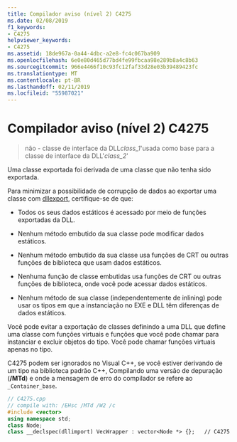 ```yaml
---
title: Compilador aviso (nível 2) C4275
ms.date: 02/08/2019
f1_keywords:
- C4275
helpviewer_keywords:
- C4275
ms.assetid: 18de967a-0a44-4dbc-a2e8-fc4c067ba909
ms.openlocfilehash: 6e0e80d465d77bd4fe99fbcaa98e289b8a4c8b63
ms.sourcegitcommit: 966e4466f10c93fc12faf33d28e03b39489423fc
ms.translationtype: MT
ms.contentlocale: pt-BR
ms.lasthandoff: 02/11/2019
ms.locfileid: "55987021"
---
```

# <a name="compiler-warning-level-2-c4275"></a>Compilador aviso (nível 2) C4275

> não - classe de interface da DLL*class_1*'usada como base para a classe de interface da DLL'*class_2*'

Uma classe exportada foi derivada de uma classe que não tenha sido exportada.

Para minimizar a possibilidade de corrupção de dados ao exportar uma classe com [dllexport](../../cpp/dllexport-dllimport.md), certifique-se de que:

- Todos os seus dados estáticos é acessado por meio de funções exportadas da DLL.

- Nenhum método embutido da sua classe pode modificar dados estáticos.

- Nenhum método embutido da sua classe usa funções de CRT ou outras funções de biblioteca que usam dados estáticos.

- Nenhuma função de classe embutidas usa funções de CRT ou outras funções de biblioteca, onde você pode acessar dados estáticos.

- Nenhum método de sua classe (independentemente de inlining) pode usar os tipos em que a instanciação no EXE e DLL têm diferenças de dados estáticos.

Você pode evitar a exportação de classes definindo a uma DLL que define uma classe com funções virtuais e funções que você pode chamar para instanciar e excluir objetos do tipo.  Você pode chamar funções virtuais apenas no tipo.

C4275 podem ser ignorados no Visual C++, se você estiver derivando de um tipo na biblioteca padrão C++, Compilando uma versão de depuração (**/MTd**) e onde a mensagem de erro do compilador se refere ao `_Container_base`.

```cpp
// C4275.cpp
// compile with: /EHsc /MTd /W2 /c
#include <vector>
using namespace std;
class Node;
class __declspec(dllimport) VecWrapper : vector<Node *> {};   // C4275
```